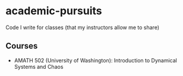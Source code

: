 # academic-pursuits
Code I write for classes (that my instructors allow me to share)
## Courses
* AMATH 502 (University of Washington): Introduction to Dynamical Systems and Chaos
